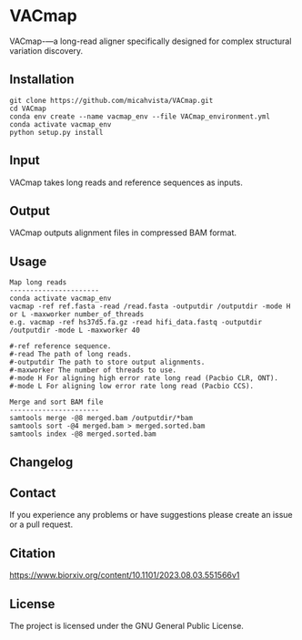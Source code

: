 # VACmap
VACmap-—a long-read aligner specifically designed for complex structural variation discovery.


Installation
------------

    git clone https://github.com/micahvista/VACmap.git
    cd VACmap
    conda env create --name vacmap_env --file VACmap_environment.yml
    conda activate vacmap_env
    python setup.py install

Input
-----

VACmap takes long reads and reference sequences as inputs. 

Output
------

VACmap outputs alignment files in compressed BAM format.

Usage
----------------------    
    
    Map long reads
    ----------------------
    conda activate vacmap_env
    vacmap -ref ref.fasta -read /read.fasta -outputdir /outputdir -mode H or L -maxworker number_of_threads  
    e.g. vacmap -ref hs37d5.fa.gz -read hifi_data.fastq -outputdir /outputdir -mode L -maxworker 40
    
    #-ref reference sequence. 
    #-read The path of long reads. 
    #-outputdir The path to store output alignments. 
    #-maxworker The number of threads to use. 
    #-mode H For aligning high error rate long read (Pacbio CLR, ONT). 
    #-mode L For aligning low error rate long read (Pacbio CCS). 
    
    Merge and sort BAM file
    ----------------------
    samtools merge -@8 merged.bam /outputdir/*bam
    samtools sort -@4 merged.bam > merged.sorted.bam
    samtools index -@8 merged.sorted.bam






Changelog
---------


Contact
-------

If you experience any problems or have suggestions please create an issue or a pull request.

Citation
---------

https://www.biorxiv.org/content/10.1101/2023.08.03.551566v1

License
-------

The project is licensed under the GNU General Public License.
